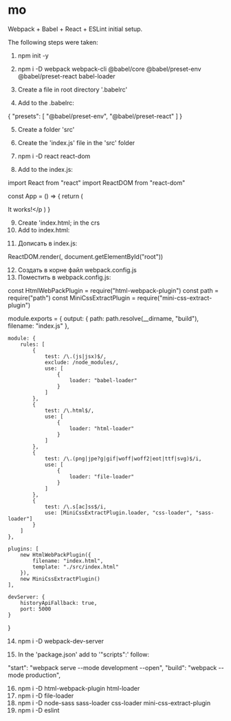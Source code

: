 # mo
Webpack + Babel + React + ESLint initial setup.

The following steps were taken:

1. npm init -y
2. npm i -D webpack webpack-cli @babel/core @babel/preset-env @babel/preset-react babel-loader  

3. Create a file in root directory '.babelrc'
4. Add to the .babelrc:

{
  "presets": [
    "@babel/preset-env",
    "@babel/preset-react"
  ]
}

5. Create a folder 'src'
6. Create the 'index.js' file in the 'src' folder 

7. npm i -D react react-dom

8. Add to the index.js:

import React from "react"
import ReactDOM from "react-dom"

const App = () => {
    return (
      <p>It works!</p
    )
}

9. Create 'index.html; in the crs
10. Add to index.html:

<!doctype html>
<html lang="en">
<head>
    <meta charset="UTF-8">
    <meta name="viewport"
          content="width=device-width, user-scalable=no, initial-scale=1.0, maximum-scale=1.0, minimum-scale=1.0">
    <meta http-equiv="X-UA-Compatible" content="ie=edge">
    <title>MO</title>
</head>
<body>
    <div id="root"></div>
</body>
</html>

11. Дописать в index.js:

ReactDOM.render(<App />, document.getElementById("root"))

12. Создать в корне файл webpack.config.js
13. Поместить в webpack.config.js:

const HtmlWebPackPlugin = require("html-webpack-plugin")
const path = require("path")
const MiniCssExtractPlugin = require("mini-css-extract-plugin")

module.exports = {
    output: {
        path: path.resolve(__dirname, "build"),
        filename: "index.js"
    },

    module: {
        rules: [
            {
                test: /\.(js|jsx)$/,
                exclude: /node_modules/,
                use: [
                    {
                        loader: "babel-loader"
                    }
                ]
            },
            {
                test: /\.html$/,
                use: [
                    {
                        loader: "html-loader"
                    }
                ]
            },
            {
                test: /\.(png|jpe?g|gif|woff|woff2|eot|ttf|svg)$/i,
                use: [
                    {
                        loader: "file-loader"
                    }
                ]
            },
            {
                test: /\.s[ac]ss$/i,
                use: [MiniCssExtractPlugin.loader, "css-loader", "sass-loader"]
            }
        ]
    },

    plugins: [
        new HtmlWebPackPlugin({
            filename: "index.html",
            template: "./src/index.html"
        }),
        new MiniCssExtractPlugin()
    ],

    devServer: {
        historyApiFallback: true,
        port: 5000
    }
}


14. npm i -D webpack-dev-server

15. In the 'package.json' add to '"scripts":' follow:

"start": "webpack serve --mode development --open",
"build": "webpack --mode production",

16. npm i -D html-webpack-plugin html-loader
17. npm i -D file-loader
18. npm i -D node-sass sass-loader css-loader mini-css-extract-plugin
19. npm i -D eslint
